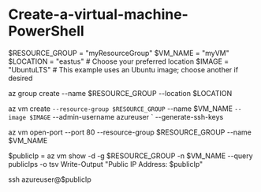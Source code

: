 # Create-a-virtual-machine- PowerShell

<!-- Define variables for the resource group, VM name, location, and image type. -->

$RESOURCE_GROUP = "myResourceGroup"
$VM_NAME = "myVM"
$LOCATION = "eastus"            # Choose your preferred location
$IMAGE = "UbuntuLTS"             # This example uses an Ubuntu image; choose another if desired

<!-- You need a resource group to hold your VM and other associated resources. -->

az group create --name $RESOURCE_GROUP --location $LOCATION

<!-- Use the az vm create command to create the VM, which will set up the network and other necessary resources. -->

az vm create `
  --resource-group $RESOURCE_GROUP `
  --name $VM_NAME `
  --image $IMAGE `
  --admin-username azureuser `
  --generate-ssh-keys

<!-- By default, SSH (port 22) is open for Linux VMs. To open additional ports (e.g., for HTTP or other services), use: -->

az vm open-port --port 80 --resource-group $RESOURCE_GROUP --name $VM_NAME

<!-- To connect to the VM, get its public IP address with this command: -->

$publicIp = az vm show -d -g $RESOURCE_GROUP -n $VM_NAME --query publicIps -o tsv
Write-Output "Public IP Address: $publicIp"

<!-- Use SSH to connect to the VM. Run this in a local terminal (outside of Azure Cloud Shell) if needed: -->

ssh azureuser@$publicIp

